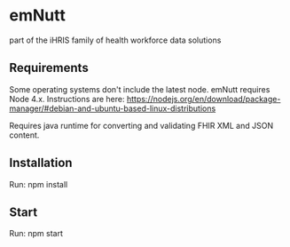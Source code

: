 # emNutt
part of the iHRIS family of health workforce data solutions

## Requirements

Some operating systems don't include the latest node.  emNutt requires Node 4.x.  Instructions are here:  https://nodejs.org/en/download/package-manager/#debian-and-ubuntu-based-linux-distributions

Requires java runtime for converting and validating FHIR XML and JSON content.

## Installation

Run: npm install

## Start

Run: npm start
